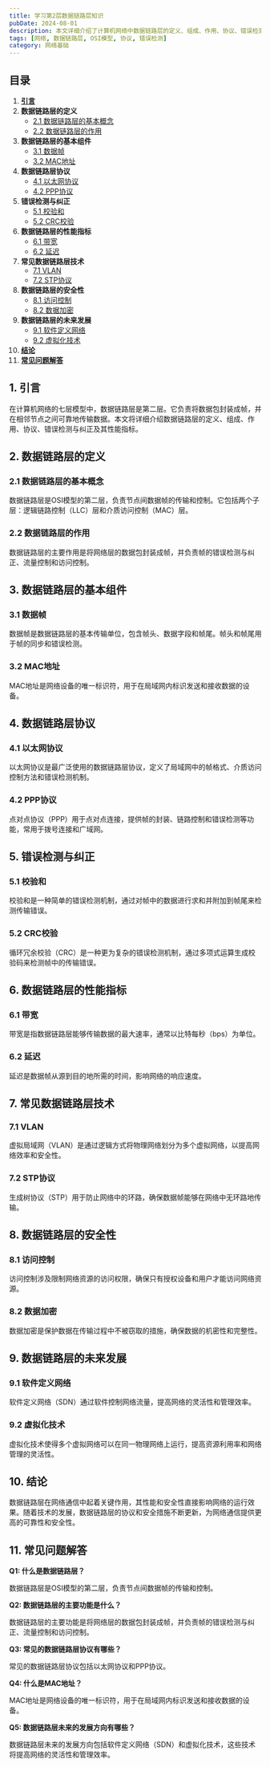 ```yaml
---
title: 学习第2层数据链路层知识
pubDate: 2024-08-01
description: 本文详细介绍了计算机网络中数据链路层的定义、组成、作用、协议、错误检测与纠正及其性能指标。
tags: [网络, 数据链路层, OSI模型, 协议, 错误检测]
category: 网络基础
---
```



## 目录
1. [**引言**](#1-引言)
2. **数据链路层的定义**
   - [2.1 数据链路层的基本概念](#21-数据链路层的基本概念)
   - [2.2 数据链路层的作用](#22-数据链路层的作用)
3. **数据链路层的基本组件**
   - [3.1 数据帧](#31-数据帧)
   - [3.2 MAC地址](#32-mac地址)
4. **数据链路层协议**
   - [4.1 以太网协议](#41-以太网协议)
   - [4.2 PPP协议](#42-ppp协议)
5. **错误检测与纠正**
   - [5.1 校验和](#51-校验和)
   - [5.2 CRC校验](#52-crc校验)
6. **数据链路层的性能指标**
   - [6.1 带宽](#61-带宽)
   - [6.2 延迟](#62-延迟)
7. **常见数据链路层技术**
   - [7.1 VLAN](#71-vlan)
   - [7.2 STP协议](#72-stp协议)
8. **数据链路层的安全性**
   - [8.1 访问控制](#81-访问控制)
   - [8.2 数据加密](#82-数据加密)
9. **数据链路层的未来发展**
   - [9.1 软件定义网络](#91-软件定义网络)
   - [9.2 虚拟化技术](#92-虚拟化技术)
10. [**结论**](#10-结论)
11. [**常见问题解答**](#11-常见问题解答)

## 1. 引言

在计算机网络的七层模型中，数据链路层是第二层。它负责将数据包封装成帧，并在相邻节点之间可靠地传输数据。本文将详细介绍数据链路层的定义、组成、作用、协议、错误检测与纠正及其性能指标。

## 2. 数据链路层的定义

### 2.1 数据链路层的基本概念

数据链路层是OSI模型的第二层，负责节点间数据帧的传输和控制。它包括两个子层：逻辑链路控制（LLC）层和介质访问控制（MAC）层。

### 2.2 数据链路层的作用

数据链路层的主要作用是将网络层的数据包封装成帧，并负责帧的错误检测与纠正、流量控制和访问控制。

## 3. 数据链路层的基本组件

### 3.1 数据帧

数据帧是数据链路层的基本传输单位，包含帧头、数据字段和帧尾。帧头和帧尾用于帧的同步和错误检测。

### 3.2 MAC地址

MAC地址是网络设备的唯一标识符，用于在局域网内标识发送和接收数据的设备。

## 4. 数据链路层协议

### 4.1 以太网协议

以太网协议是最广泛使用的数据链路层协议，定义了局域网中的帧格式、介质访问控制方法和错误检测机制。

### 4.2 PPP协议

点对点协议（PPP）用于点对点连接，提供帧的封装、链路控制和错误检测等功能，常用于拨号连接和广域网。

## 5. 错误检测与纠正

### 5.1 校验和

校验和是一种简单的错误检测机制，通过对帧中的数据进行求和并附加到帧尾来检测传输错误。

### 5.2 CRC校验

循环冗余校验（CRC）是一种更为复杂的错误检测机制，通过多项式运算生成校验码来检测帧中的传输错误。

## 6. 数据链路层的性能指标

### 6.1 带宽

带宽是指数据链路层能够传输数据的最大速率，通常以比特每秒（bps）为单位。

### 6.2 延迟

延迟是数据帧从源到目的地所需的时间，影响网络的响应速度。

## 7. 常见数据链路层技术

### 7.1 VLAN

虚拟局域网（VLAN）是通过逻辑方式将物理网络划分为多个虚拟网络，以提高网络效率和安全性。

### 7.2 STP协议

生成树协议（STP）用于防止网络中的环路，确保数据帧能够在网络中无环路地传输。

## 8. 数据链路层的安全性

### 8.1 访问控制

访问控制涉及限制网络资源的访问权限，确保只有授权设备和用户才能访问网络资源。

### 8.2 数据加密

数据加密是保护数据在传输过程中不被窃取的措施，确保数据的机密性和完整性。

## 9. 数据链路层的未来发展

### 9.1 软件定义网络

软件定义网络（SDN）通过软件控制网络流量，提高网络的灵活性和管理效率。

### 9.2 虚拟化技术

虚拟化技术使得多个虚拟网络可以在同一物理网络上运行，提高资源利用率和网络管理的灵活性。

## 10. 结论

数据链路层在网络通信中起着关键作用，其性能和安全性直接影响网络的运行效果。随着技术的发展，数据链路层的协议和安全措施不断更新，为网络通信提供更高的可靠性和安全性。

## 11. 常见问题解答

**Q1: 什么是数据链路层？**

数据链路层是OSI模型的第二层，负责节点间数据帧的传输和控制。

**Q2: 数据链路层的主要功能是什么？**

数据链路层的主要功能是将网络层的数据包封装成帧，并负责帧的错误检测与纠正、流量控制和访问控制。

**Q3: 常见的数据链路层协议有哪些？**

常见的数据链路层协议包括以太网协议和PPP协议。

**Q4: 什么是MAC地址？**

MAC地址是网络设备的唯一标识符，用于在局域网内标识发送和接收数据的设备。

**Q5: 数据链路层未来的发展方向有哪些？**

数据链路层未来的发展方向包括软件定义网络（SDN）和虚拟化技术，这些技术将提高网络的灵活性和管理效率。